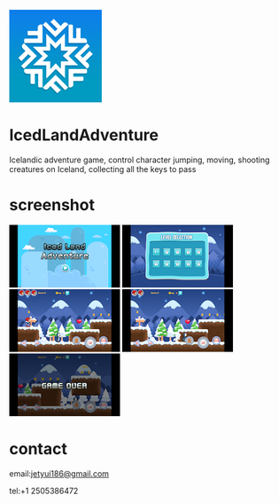 ![imge](https://github.com/ttvkenvin/IcedLandAdventure/blob/master/icon-83.5%402x.png)

# IcedLandAdventure

Icelandic adventure game, 
control character jumping, moving, 
shooting creatures on Iceland, 
collecting all the keys to pass

# screenshot

![imge](https://github.com/ttvkenvin/IcedLandAdventure/blob/master/1.png)
![imge](https://github.com/ttvkenvin/IcedLandAdventure/blob/master/2.png)
![imge](https://github.com/ttvkenvin/IcedLandAdventure/blob/master/3.png)
![imge](https://github.com/ttvkenvin/IcedLandAdventure/blob/master/4.png)
![imge](https://github.com/ttvkenvin/IcedLandAdventure/blob/master/5.png)

# contact

email:jetyui186@gmail.com

tel:+1 2505386472
